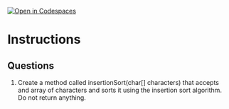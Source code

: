 [![Open in Codespaces](https://classroom.github.com/assets/launch-codespace-2972f46106e565e64193e422d61a12cf1da4916b45550586e14ef0a7c637dd04.svg)](https://classroom.github.com/open-in-codespaces?assignment_repo_id=19081950)
# Instructions  

  ## Questions
1. Create a method called insertionSort(char[] characters) that accepts and array of characters and sorts it using the insertion sort algorithm. Do not return anything.
